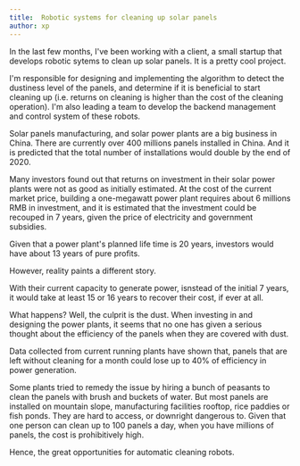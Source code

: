 ```yaml
---
title:  Robotic systems for cleaning up solar panels
author: xp
---
```

In the last few months, I've been working with a client, a small startup that
develops robotic sytems to clean up solar panels. It is a pretty cool project.

I'm responsible for designing and implementing the algorithm to detect the dustiness level of the panels, and determine if it is beneficial to start cleaning up (i.e. returns on cleaning is higher than the cost of the cleaning operation). I'm also leading a team to develop the backend management and control system of these robots. 

Solar panels manufacturing, and solar power plants are a big business in China. There are currently over 400 millions panels installed in China. And it is predicted that the total number of installations would double by the end of 2020.

Many investors found out that returns on investment in their solar power plants were not as good as initially estimated. At the cost of the current market price, building a one-megawatt power plant requires about 6 millions RMB in investment, and it is estimated that the investment could be recouped in 7 years, given the price of electricity and government subsidies. 

Given that a power plant's planned life time is 20 years, investors would have about 13 years of pure profits.

However, reality paints a different story. 

With their current capacity to generate power, isnstead of the initial 7 years, it would take at least 15 or 16 years to recover their cost, if ever at all.

What happens? Well, the culprit is the dust. When investing in and designing the power plants, it seems that no one has given a serious thought about the efficiency of the panels when they are covered with dust.

Data collected from current running plants have shown that, panels that are left without cleaning for a month could lose up to 40% of efficiency in power generation.

Some plants tried to remedy the issue by hiring a bunch of peasants to clean the panels with brush and buckets of water. But most panels are installed on mountain slope, manufacturing facilities rooftop, rice paddies or fish ponds. They are hard to access, or downright dangerous to. Given that one person can clean up to 100 panels a day, when you have millions of panels, the cost is prohibitively high.

Hence, the great opportunities for automatic cleaning robots.
